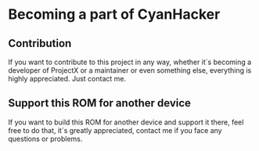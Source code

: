 # Becoming a part of CyanHacker

## Contribution

If you want to contribute to this project in any way, whether it´s becoming a developer of ProjectX or a maintainer or even something else, everything is highly appreciated. Just contact me.

## Support this ROM for another device

If you want to build this ROM for another device and support it there, feel free to do that, it´s greatly appreciated, contact me if you face any questions or problems.

